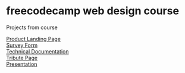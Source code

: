 # freecodecamp web design course
Projects from course

[Product Landing Page](https://cosmincondur.github.io/freecodecamp/product-landing-page) <br>
[Survey Form](https://cosmincondur.github.io/freecodecamp/survery-form) <br>
[Technical Documentation](https://cosmincondur.github.io/freecodecamp/technical-documentation) <br>
[Tribute Page](https://cosmincondur.github.io/freecodecamp/tribute-page) <br>
[Presentation](https://cosmincondur.github.io/freecodecamp/presentation)
